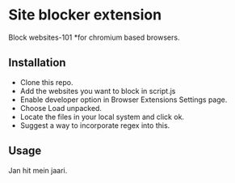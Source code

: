 # Site blocker extension 

Block websites-101 
*for chromium based browsers.

## Installation
- Clone this repo.
- Add the websites you want to block in script.js
- Enable developer option in Browser Extensions Settings page.
- Choose Load unpacked.
- Locate the files in your local system and click ok.
- Suggest a way to incorporate regex into this.

## Usage

Jan hit mein jaari.

